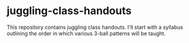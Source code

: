 # juggling-class-handouts
This repository contains juggling class handouts. I'll start with a syllabus outlining the order in which various 3-ball patterns will be taught.
